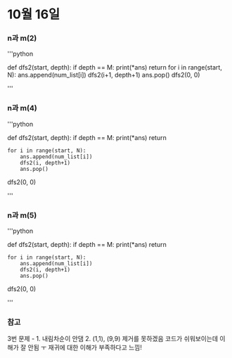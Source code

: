 # 10월 16일

### n과 m(2)
'''python

def dfs2(start, depth):
    if depth == M:
        print(*ans)
        return
    for i in range(start, N):
        ans.append(num_list[i])
        dfs2(i+1, depth+1)
        ans.pop()
dfs2(0, 0)

'''

### n과 m(4)
'''python

def dfs2(start, depth):
    if depth == M:
        print(*ans)
        return

    for i in range(start, N):
        ans.append(num_list[i])
        dfs2(i, depth+1)
        ans.pop()
dfs2(0, 0)

'''

### n과 m(5)
'''python

def dfs2(start, depth):
    if depth == M:
        print(*ans)
        return

    for i in range(start, N):
        ans.append(num_list[i])
        dfs2(i, depth+1)
        ans.pop()
dfs2(0, 0)

'''

### 참고
3번 문제 - 1. 내림차순이 안댐 2. (1,1), (9,9) 제거를 못하겠음
코드가 쉬워보이는데 이해가 잘 안됨 ㅜ 재귀에 대한 이해가 부족하다고 느낌!
